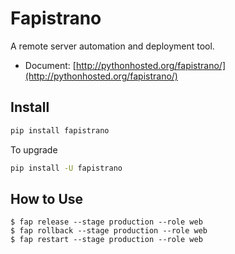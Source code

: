 # Fapistrano

A remote server automation and deployment tool.

* Document: [http://pythonhosted.org/fapistrano/](http://pythonhosted.org/fapistrano/)

## Install

``` bash
pip install fapistrano
```

To upgrade

``` bash
pip install -U fapistrano
```

## How to Use

```
$ fap release --stage production --role web
$ fap rollback --stage production --role web
$ fap restart --stage production --role web
```
